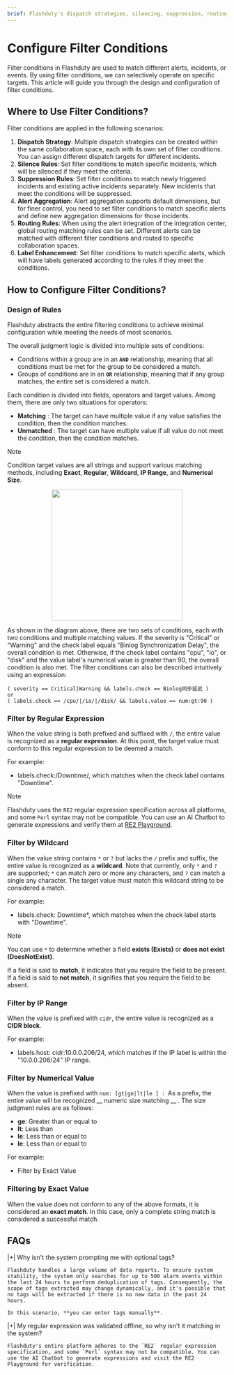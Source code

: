 ```yaml
---
brief: Flashduty's dispatch strategies, silencing, suppression, routing, and label enhancement features extensively utilize conditional matching to filter specific alerts or incidents. This article introduces how to configure these conditions
---
```


# Configure Filter Conditions

Filter conditions in Flashduty are used to match different alerts, incidents, or events. By using filter conditions, we can selectively operate on specific targets. This article will guide you through the design and configuration of filter conditions.

## Where to Use Filter Conditions?

Filter conditions are applied in the following scenarios:

1. **Dispatch Strategy**: Multiple dispatch strategies can be created within the same collaboration space, each with its own set of filter conditions. You can assign different dispatch targets for different incidents.
2. **Silence Rules**: Set filter conditions to match specific incidents, which will be silenced if they meet the criteria.
3. **Suppression Rules**: Set filter conditions to match newly triggered incidents and existing active incidents separately. New incidents that meet the conditions will be suppressed.
4. **Alert Aggregation**: Alert aggregation supports default dimensions, but for finer control, you need to set filter conditions to match specific alerts and define new aggregation dimensions for those incidents.
5. **Routing Rules**: When using the alert integration of the integration center, global routing matching rules can be set. Different alerts can be matched with different filter conditions and routed to specific collaboration spaces.
6. **Label Enhancement**: Set filter conditions to match specific alerts, which will have labels generated according to the rules if they meet the conditions.

## How to Configure Filter Conditions?

### Design of Rules

Flashduty abstracts the entire filtering conditions to achieve minimal configuration while meeting the needs of most scenarios.

The overall judgment logic is divided into multiple sets of conditions:
- Conditions within a group are in an **`AND`** relationship, meaning that all conditions must be met for the group to be considered a match.
- Groups of conditions are in an **`OR`** relationship, meaning that if any group matches, the entire set is considered a match.

Each condition is divided into fields, operators and target values. Among them, there are only two situations for operators:
- **Matching** : The target can have multiple value if any value satisfies the condition, then the condition matches.
- **Unmatched** : The target can have multiple value if all value do not meet the condition, then the condition matches.

> [!NOTE]
> Condition target values are all strings and support various matching methods, including **Exact**, **Regular**, **Wildcard**, **IP Range**, and **Numerical Size**.

<img src="https://fcdoc.github.io/img/zh/-Vf5HeXq1VMVm1O5j6DdBa2sqiWJKeYxnCN3b9ZTt84.avif" style="display: block; margin: 0 auto;" height="300">

As shown in the diagram above, there are two sets of conditions, each with two conditions and multiple matching values. If the severity is "Critical" or "Warning" and the check label equals "Binlog Synchronization Delay", the overall condition is met. Otherwise, if the check label contains "cpu", "io", or "disk" and the value label's numerical value is greater than 90, the overall condition is also met. The filter conditions can also be described intuitively using an expression:

```
( severity == Critical|Warning && labels.check == Binlog同步延迟 )
or
( labels.check == /cpu/|/io/|/disk/ && labels.value == num:gt:90 )
```

### Filter by Regular Expression

When the value string is both prefixed and suffixed with `/`, the entire value is recognized as a __regular expression__. At this point, the target value must conform to this regular expression to be deemed a match.

For example:
- labels.check:/Downtime/, which matches when the check label contains "Downtime".

> [!NOTE]
> Flashduty uses the `RE2` regular expression specification across all platforms, and some `Perl` syntax may not be compatible. You can use an AI Chatbot to generate expressions and verify them at [RE2 Playground](https://re2js.leopard.in.ua/).

### Filter by Wildcard

When the value string contains `*` or `?` but lacks the `/` prefix and suffix, the entire value is recognized as a __wildcard__. Note that currently, only `*` and `?` are supported; `*` can match zero or more any characters, and `?` can match a single any character. The target value must match this wildcard string to be considered a match.

For example:
- labels.check: Downtime*, which matches when the check label starts with "Downtime".

> [!NOTE]
> You can use `*` to determine whether a field __exists (Exists)__ or __does not exist (DoesNotExist)__.
>
> If a field is said to __match__, it indicates that you require the field to be present. If a field is said to __not match__, it signifies that you require the field to be absent.

### Filter by IP Range

When the value is prefixed with `cidr`, the entire value is recognized as a __CIDR block__.

For example:
- labels.host: cidr:10.0.0.206/24, which matches if the IP label is within the "10.0.0.206/24" IP range.

### Filter by Numerical Value

When the value is prefixed with `num: [gt|ge|lt|le ] : `As a prefix, the entire value will be recognized __ numeric size matching __ . The size judgment rules are as follows:
- **ge**: Greater than or equal to
- **lt**: Less than
- **le**: Less than or equal to
- **le**: Less than or equal to

For example:
- Filter by Exact Value

### Filtering by Exact Value

When the value does not conform to any of the above formats, it is considered an __exact match__. In this case, only a complete string match is considered a successful match.

## FAQs

|+| Why isn't the system prompting me with optional tags?

    Flashduty handles a large volume of data reports. To ensure system stability, the system only searches for up to 500 alarm events within the last 24 hours to perform deduplication of tags. Consequently, the scope of tags extracted may change dynamically, and it's possible that no tags will be extracted if there is no new data in the past 24 hours.

    In this scenario, **you can enter tags manually**.

|+| My regular expression was validated offline, so why isn't it matching in the system?

    Flashduty's entire platform adheres to the `RE2` regular expression specification, and some `Perl` syntax may not be compatible. You can use the AI Chatbot to generate expressions and visit the RE2 Playground for verification.